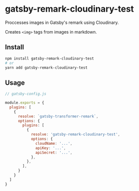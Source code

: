 # gatsby-remark-cloudinary-test

Proccesses images in Gatsby's remark using Cloudinary.

Creates `<img>` tags from images in markdown.

## Install

```bash
npm install gatsby-remark-cloudinary-test
# or
yarn add gatsby-remark-cloudinary-test
```

## Usage

```js
// gatsby-config.js

module.exports = {
  plugins: [
    {
      resolve: `gatsby-transformer-remark`,
      options: {
        plugins: [
          {
            resolve: 'gatsby-remark-cloudinary-test',
            options: {
              cloudName: '...',
              apiKey: '...',
              apiSecret: '...',
            },
          },
        ],
      }
    }
  ]
}
```
